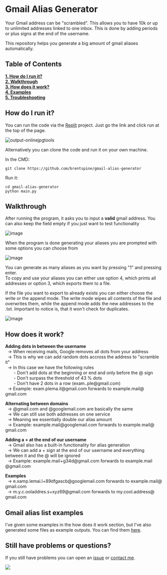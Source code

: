 # Gmail Alias Generator

Your Gmail address can be "scrambled". This allows you to have 10k or up to unlimited addresses linked to one inbox. This is done by adding periods or plus signs at the end of the username. 

This repository helps you generate a big amount of gmail aliases automatically. 

## Table of Contents
**[1. How do I run it?](#how-to-run)**<br>
**[2. Walkthrough](#walkthrough)**<br>
**[3. How does it work?](#how-does-it-work)**<br>
**[4. Examples](#examples)**<br>
**[5. Troubleshooting](#trouble-shooting)**

## How do I run it? <span id="how-to-run"></span>
You can run the code via the [Replit](https://replit.com/@brentspine/GenerateGmailAliases) project. Just go the link and click run at the top of the page.

![output-onlinejpgtools](https://github.com/brentspine/gmail-alias-generator/assets/55391576/3d33ecf1-7fd0-48ac-86f2-d73a015d4427)

Alternatively you can clone the code and run it on your own machine.

In the CMD:
```
git clone https://github.com/brentspine/gmail-alias-generator
```

Run it:
```
cd gmail-alias-generator
python main.py
```

## Walkthrough <span id="walkthrough"></span>

After running the program, it asks you to input a **valid** gmail address. You can also keep the field empty if you just want to test functionality

![image](https://github.com/brentspine/gmail-alias-generator/assets/55391576/a7afc421-efea-4e61-8e13-47cd27e5076e)

When the program is done generating your aliases you are prompted with some options you can choose from

![image](https://github.com/brentspine/gmail-alias-generator/assets/55391576/db32e801-caec-4ff6-b13b-c130d5458cc3)

You can generate as many aliases as you want by pressing "1" and pressing enter. <br>
To copy and use your aliases you can either use option 4, which prints all addresses or option 3, which exports them to a file.

If the file you want to export to already exists you can either choose the write or the append mode. The write mode wipes all contents of the file and overwrites them, while the append mode adds the new addresses to the .txt. Important to notice is, that it won't check for duplicates.

![image](https://github.com/brentspine/gmail-alias-generator/assets/55391576/7529133c-219e-435e-a8de-f93465d6b5a9)


## How does it work? <span id="how-does-it-work"></span>

**Adding dots in between the username**<br>
&nbsp;&nbsp;-> When receiving mails, Google removes all dots from your address<br>
&nbsp;&nbsp;-> This is why we can add random dots accross the address to "scramble it"<br>
&nbsp;&nbsp;-> In this case we have the following rules<br>
&nbsp;&nbsp;&nbsp;&nbsp;&nbsp;&nbsp;&nbsp;- Don't add dots at the beginning or end and only before the @ sign<br>
&nbsp;&nbsp;&nbsp;&nbsp;&nbsp;&nbsp;&nbsp;- Don't surpass the threshold of 43 % dots<br>
&nbsp;&nbsp;&nbsp;&nbsp;&nbsp;&nbsp;&nbsp;- Don't have 2 dots in a row (exam..ple@​gmail.com)<br>
&nbsp;&nbsp;-> Example: exam.plema.il@​gmail.com forwards to example.mail@​gmail.com
 
**Alternating between domains**
<br>&nbsp;&nbsp;-> @gmail.com and @googlemail.com are basically the same
<br>&nbsp;&nbsp;-> We can still use both addresses on one service
<br>&nbsp;&nbsp;-> Meaning we essentially double our alias amount
<br>&nbsp;&nbsp;-> Example: example.mail​@googlemail.com forwards to example.mail@​gmail.com

**Adding a + at the end of our username**
<br>&nbsp;&nbsp;-> Gmail also has a built-in functionality for alias generation
<br>&nbsp;&nbsp;-> We can add a + sign at the end of our username and everything between it and the @ will be ignored
<br>&nbsp;&nbsp;-> Example: example.mail+g34d​@gmail.com forwards to example.mail​@gmail.com
 
**Examples**
<br>&nbsp;&nbsp;-> e.xamp.lemai.l+89dfgascb@​googlemail.com forwards to example.mail@​gmail.com
<br>&nbsp;&nbsp;-> m.y.c.ooladdres.s+xyz69@​gmail.com forwards to my.cool.address@​gmail.com

## Gmail alias list examples <span id="examples"></span>

I've given some examples in the how does it work section, but I've also generated some files as example outputs. You can find them [here](https://github.com/brentspine/gmail-alias-generator/tree/main/examples).


## Still have problems or questions? <span id="trouble-shooting"></span>

If you still have problems you can open an [issue](https://github.com/brentspine/gmail-alias-generator/issues) or [contact me](https://linktr.ee/brentspine).

<a href="https://www.buymeacoffee.com/brentspine" rel="nofollow"><img src="https://camo.githubusercontent.com/72239ca228f9e1e3cddaae6c43acb13e22c23f58fdfe78f2c3b44fb9879918d2/68747470733a2f2f696d672e6275796d6561636f666665652e636f6d2f627574746f6e2d6170692f3f746578743d427579206d65206120636f6666656526656d6f6a693d26736c75673d6272656e747370696e6526627574746f6e5f636f6c6f75723d46463546354626666f6e745f636f6c6f75723d66666666666626666f6e745f66616d696c793d436f6d6963266f75746c696e655f636f6c6f75723d30303030303026636f666665655f636f6c6f75723d464644443030" data-canonical-src="https://img.buymeacoffee.com/button-api/?text=Buy me a coffee&amp;emoji=&amp;slug=brentspine&amp;button_colour=FF5F5F&amp;font_colour=ffffff&amp;font_family=Comic&amp;outline_colour=000000&amp;coffee_colour=FFDD00" style="max-width: 100%;"></a>
